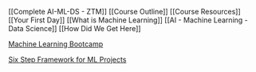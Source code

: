 [[Complete AI-ML-DS - ZTM]]
[[Course Outline]]
[[Course Resources]]
[[Your First Day]]
[[What is Machine Learning]]
[[AI - Machine Learning - Data Science]]
[[How Did We Get Here]]

[Machine Learning Bootcamp](https://dev.mrdbourke.com/zero-to-mastery-ml/)

[Six Step Framework for ML Projects](https://dev.mrdbourke.com/zero-to-mastery-ml/a-6-step-framework-for-approaching-machine-learning-projects/)
